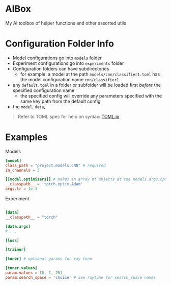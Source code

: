 # AIBox

My AI toolbox of helper functions and other assorted utils

# Configuration Folder Info

- Model configurations go into `models` folder
- Experiment configurations go into `experiments` folder
- Configuration folders can have subdirectories
  - for example: a model at the path `models/cnn/classifier1.toml` has the model configuration name `cnn/classifier1`
- any `default.toml` in a folder or subfolder will be loaded first _before_ the specified configuration name
  - the specified config will override any parameters specified with the same key path from the default config
- the `model`, `data`,

> Refer to TOML spec for help on syntax: [TOML.io](https://toml.io/en/)

# Examples

Models

```toml
[model]
class_path = "project.models.CNN" # required
in_channels = 3

[[model.optimizers]] # makes an array of objects at the models.args.optimizers path
__classpath__ = 'torch.optim.Adam'
args.lr = 1e-3


```

Experiment

```toml

[data]
__classpath__ = "torch"

[data.args]
# ...

[loss]

[trainer]

[tuner] # optional params for ray tune

[tuner.values]
param.values = [0, 1, 28]
param.search_space = 'choice' # see raytune for search_space names

```
